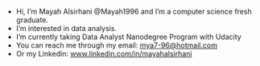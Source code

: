 - Hi, I’m Mayah Alsirhani @Mayah1996 and I’m a computer science fresh graduate.
- I’m interested in data analysis.
- I’m currently taking Data Analyst Nanodegree Program with Udacity
- You can reach me through my email: mya7-96@hotmail.com 
- Or my Linkedin: www.linkedin.com/in/mayahalsirhani


<!---
Mayah1996/Mayah1996 is a ✨ special ✨ repository because its `README.md` (this file) appears on your GitHub profile.
You can click the Preview link to take a look at your changes.
--->
